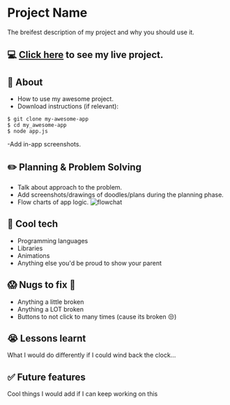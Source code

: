 # Project Name
The breifest description of my project and why you should use it.
## :computer: [Click here](https://www.example.com) to see my live project.
## :page_facing_up: About
- How to use my awesome project.
- Download instructions (if relevant):
```
$ git clone my-awesome-app
$ cd my_awesome-app
$ node app.js
```
-Add in-app screenshots.
## :pencil2: Planning & Problem Solving
- Talk about approach to the problem.
- Add screenshots/drawings of doodles/plans during the planning phase.
- Flow charts of app logic.
![flowchat](https://images.unsplash.com/photo-1581291518633-83b4ebd1d83e?ixlib=rb-1.2.1&ixid=MnwxMjA3fDB8MHxwaG90by1wYWdlfHx8fGVufDB8fHx8&auto=format&fit=crop&w=1170&q=80)
## :rocket: Cool tech
- Programming languages
- Libraries
- Animations
- Anything else you'd be proud to show your parent
## :scream: Nugs to fix :poop:
- Anything a little broken
- Anything a LOT broken
- Buttons to not click to many times (cause its broken :unamused:)
## :sob: Lessons learnt
What I would do differently if I could wind back the clock...
## :white_check_mark: Future features
Cool things I would add if I can keep working on this
